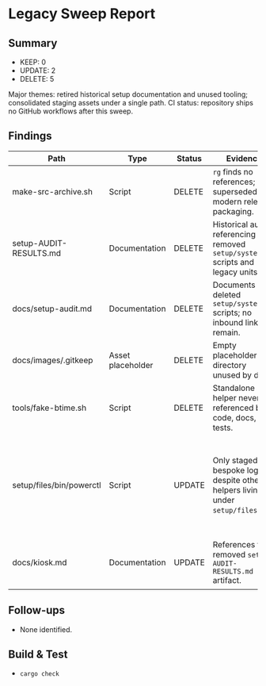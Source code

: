 # Legacy Sweep Report

## Summary
- KEEP: 0
- UPDATE: 2
- DELETE: 5

Major themes: retired historical setup documentation and unused tooling; consolidated staging assets under a single path.
CI status: repository ships no GitHub workflows after this sweep.

## Findings

| Path | Type | Status | Evidence | Action |
| --- | --- | --- | --- | --- |
| make-src-archive.sh | Script | DELETE | `rg` finds no references; superseded by modern release packaging. | Remove file. |
| setup-AUDIT-RESULTS.md | Documentation | DELETE | Historical audit referencing removed `setup/system/*` scripts and legacy units. | Remove file. |
| docs/setup-audit.md | Documentation | DELETE | Documents deleted `setup/system` scripts; no inbound links remain. | Remove file. |
| docs/images/.gitkeep | Asset placeholder | DELETE | Empty placeholder directory unused by docs. | Remove file. |
| tools/fake-btime.sh | Script | DELETE | Standalone helper never referenced by code, docs, or tests. | Remove file. |
| setup/files/bin/powerctl | Script | UPDATE | Only staged via bespoke logic despite other helpers living under `setup/files/bin`. | Move into shared bin asset tree and drop special casing. |
| docs/kiosk.md | Documentation | UPDATE | References the removed `setup-AUDIT-RESULTS.md` artifact. | Update prose to drop stale pointer. |

## Follow-ups
- None identified.

## Build & Test
- `cargo check`
